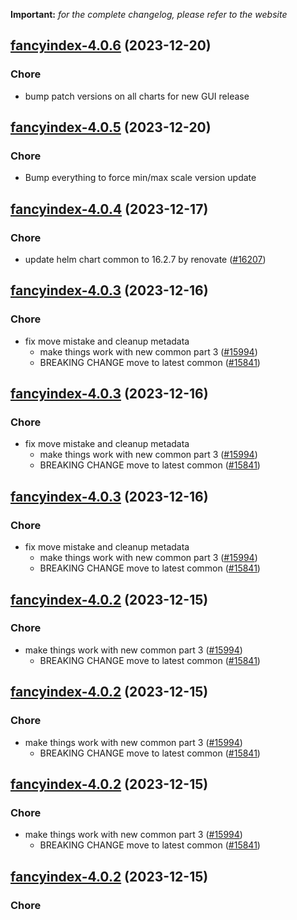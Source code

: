 **Important:**
*for the complete changelog, please refer to the website*




## [fancyindex-4.0.6](https://github.com/truecharts/charts/compare/fancyindex-4.0.5...fancyindex-4.0.6) (2023-12-20)

### Chore

- bump patch versions on all charts for new GUI release
  
  


## [fancyindex-4.0.5](https://github.com/truecharts/charts/compare/fancyindex-4.0.4...fancyindex-4.0.5) (2023-12-20)

### Chore

- Bump everything to force min/max scale version update
  
  


## [fancyindex-4.0.4](https://github.com/truecharts/charts/compare/fancyindex-4.0.3...fancyindex-4.0.4) (2023-12-17)

### Chore

- update helm chart common to 16.2.7 by renovate ([#16207](https://github.com/truecharts/charts/issues/16207))
  
  


## [fancyindex-4.0.3](https://github.com/truecharts/charts/compare/fancyindex-3.0.11...fancyindex-4.0.3) (2023-12-16)

### Chore

- fix move mistake and cleanup metadata
  - make things work with new common part 3 ([#15994](https://github.com/truecharts/charts/issues/15994))
  - BREAKING CHANGE move to latest common ([#15841](https://github.com/truecharts/charts/issues/15841))
  
  


## [fancyindex-4.0.3](https://github.com/truecharts/charts/compare/fancyindex-3.0.11...fancyindex-4.0.3) (2023-12-16)

### Chore

- fix move mistake and cleanup metadata
  - make things work with new common part 3 ([#15994](https://github.com/truecharts/charts/issues/15994))
  - BREAKING CHANGE move to latest common ([#15841](https://github.com/truecharts/charts/issues/15841))
  
  


## [fancyindex-4.0.3](https://github.com/truecharts/charts/compare/fancyindex-3.0.11...fancyindex-4.0.3) (2023-12-16)

### Chore

- fix move mistake and cleanup metadata
  - make things work with new common part 3 ([#15994](https://github.com/truecharts/charts/issues/15994))
  - BREAKING CHANGE move to latest common ([#15841](https://github.com/truecharts/charts/issues/15841))
  
  


## [fancyindex-4.0.2](https://github.com/truecharts/charts/compare/fancyindex-3.0.11...fancyindex-4.0.2) (2023-12-15)

### Chore

- make things work with new common part 3 ([#15994](https://github.com/truecharts/charts/issues/15994))
  - BREAKING CHANGE move to latest common ([#15841](https://github.com/truecharts/charts/issues/15841))
  
  


## [fancyindex-4.0.2](https://github.com/truecharts/charts/compare/fancyindex-3.0.11...fancyindex-4.0.2) (2023-12-15)

### Chore

- make things work with new common part 3 ([#15994](https://github.com/truecharts/charts/issues/15994))
  - BREAKING CHANGE move to latest common ([#15841](https://github.com/truecharts/charts/issues/15841))
  
  


## [fancyindex-4.0.2](https://github.com/truecharts/charts/compare/fancyindex-3.0.11...fancyindex-4.0.2) (2023-12-15)

### Chore

- make things work with new common part 3 ([#15994](https://github.com/truecharts/charts/issues/15994))
  - BREAKING CHANGE move to latest common ([#15841](https://github.com/truecharts/charts/issues/15841))
  
  


## [fancyindex-4.0.2](https://github.com/truecharts/charts/compare/fancyindex-3.0.11...fancyindex-4.0.2) (2023-12-15)

### Chore
